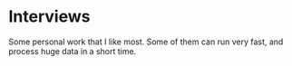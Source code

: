 Interviews
==========
Some personal work that I like most. 
Some of them can run very fast, and process huge data in a short time. 
